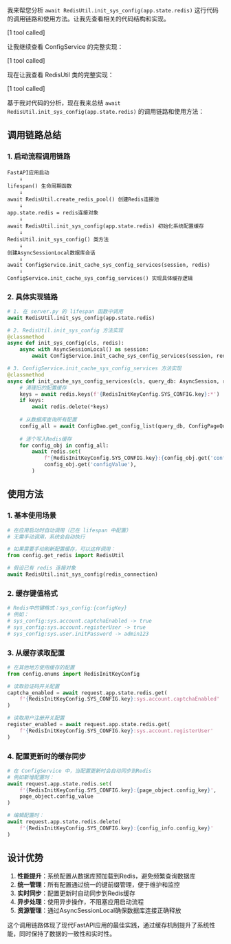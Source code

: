 我来帮您分析 `await RedisUtil.init_sys_config(app.state.redis)` 这行代码的调用链路和使用方法。让我先查看相关的代码结构和实现。


[1 tool called]

让我继续查看 ConfigService 的完整实现：


[1 tool called]

现在让我查看 RedisUtil 类的完整实现：


[1 tool called]

基于我对代码的分析，现在我来总结 `await RedisUtil.init_sys_config(app.state.redis)` 的调用链路和使用方法：

## 调用链路总结

### 1. 启动流程调用链路

```
FastAPI应用启动
    ↓
lifespan() 生命周期函数
    ↓
await RedisUtil.create_redis_pool() 创建Redis连接池
    ↓
app.state.redis = redis连接对象
    ↓
await RedisUtil.init_sys_config(app.state.redis) 初始化系统配置缓存
    ↓
RedisUtil.init_sys_config() 类方法
    ↓
创建AsyncSessionLocal数据库会话
    ↓
await ConfigService.init_cache_sys_config_services(session, redis)
    ↓
ConfigService.init_cache_sys_config_services() 实现具体缓存逻辑
```

### 2. 具体实现链路

```python
# 1. 在 server.py 的 lifespan 函数中调用
await RedisUtil.init_sys_config(app.state.redis)

# 2. RedisUtil.init_sys_config 方法实现
@classmethod
async def init_sys_config(cls, redis):
    async with AsyncSessionLocal() as session:
        await ConfigService.init_cache_sys_config_services(session, redis)

# 3. ConfigService.init_cache_sys_config_services 方法实现
@classmethod
async def init_cache_sys_config_services(cls, query_db: AsyncSession, redis):
    # 清理旧的配置缓存
    keys = await redis.keys(f'{RedisInitKeyConfig.SYS_CONFIG.key}:*')
    if keys:
        await redis.delete(*keys)
    
    # 从数据库查询所有配置
    config_all = await ConfigDao.get_config_list(query_db, ConfigPageQueryModel(**dict()), is_page=False)
    
    # 逐个写入Redis缓存
    for config_obj in config_all:
        await redis.set(
            f"{RedisInitKeyConfig.SYS_CONFIG.key}:{config_obj.get('configKey')}",
            config_obj.get('configValue'),
        )
```

## 使用方法

### 1. 基本使用场景

```python
# 在应用启动时自动调用（已在 lifespan 中配置）
# 无需手动调用，系统会自动执行

# 如果需要手动刷新配置缓存，可以这样调用：
from config.get_redis import RedisUtil

# 假设已有 redis 连接对象
await RedisUtil.init_sys_config(redis_connection)
```

### 2. 缓存键值格式

```python
# Redis中的键格式：sys_config:{configKey}
# 例如：
# sys_config:sys.account.captchaEnabled -> true
# sys_config:sys.account.registerUser -> true
# sys_config:sys.user.initPassword -> admin123
```

### 3. 从缓存读取配置

```python
# 在其他地方使用缓存的配置
from config.enums import RedisInitKeyConfig

# 读取验证码开关配置
captcha_enabled = await request.app.state.redis.get(
    f'{RedisInitKeyConfig.SYS_CONFIG.key}:sys.account.captchaEnabled'
)

# 读取用户注册开关配置
register_enabled = await request.app.state.redis.get(
    f'{RedisInitKeyConfig.SYS_CONFIG.key}:sys.account.registerUser'
)
```

### 4. 配置更新时的缓存同步

```python
# 在 ConfigService 中，当配置更新时会自动同步到Redis
# 例如新增配置时：
await request.app.state.redis.set(
    f'{RedisInitKeyConfig.SYS_CONFIG.key}:{page_object.config_key}', 
    page_object.config_value
)

# 编辑配置时：
await request.app.state.redis.delete(
    f'{RedisInitKeyConfig.SYS_CONFIG.key}:{config_info.config_key}'
)
```

## 设计优势

1. **性能提升**：系统配置从数据库预加载到Redis，避免频繁查询数据库
2. **统一管理**：所有配置通过统一的键前缀管理，便于维护和监控
3. **实时同步**：配置更新时自动同步到Redis缓存
4. **异步处理**：使用异步操作，不阻塞应用启动流程
5. **资源管理**：通过AsyncSessionLocal确保数据库连接正确释放

这个调用链路体现了现代FastAPI应用的最佳实践，通过缓存机制提升了系统性能，同时保持了数据的一致性和实时性。